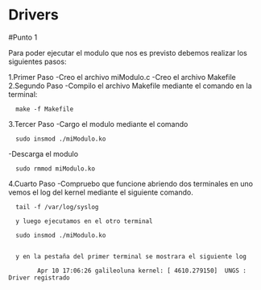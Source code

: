 # Drivers

#Punto 1 

Para poder ejecutar el modulo que nos es previsto debemos realizar los siguientes pasos:

1.Primer Paso
  -Creo el archivo miModulo.c
  -Creo el archivo Makefile
2.Segundo Paso
  -Compilo el archivo Makefile mediante el comando en la terminal:
     
      make -f Makefile
      
  
3.Tercer Paso 
  -Cargo el modulo mediante el comando 
    
      sudo insmod ./miModulo.ko
      
  
  -Descarga el modulo 
   
      sudo rmmod miModulo.ko
      
  
4.Cuarto Paso 
    -Compruebo que funcione abriendo dos terminales en uno vemos el log del kernel mediante el siguiente comando.
 
      tail -f /var/log/syslog
  
      y luego ejecutamos en el otro terminal
    
      sudo insmod ./miModulo.ko
      
      
      y en la pestaña del primer terminal se mostrara el siguiente log 
         
            Apr 10 17:06:26 galileoluna kernel: [ 4610.279150]  UNGS : Driver registrado 
      
     
